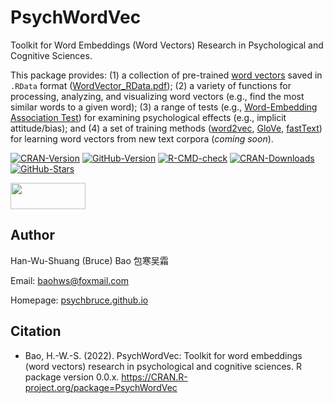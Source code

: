 # PsychWordVec

Toolkit for Word Embeddings (Word Vectors) Research in Psychological and Cognitive Sciences.

This package provides: (1) a collection of pre-trained [word vectors](https://en.wikipedia.org/wiki/Word_embedding) saved in `.RData` format ([WordVector_RData.pdf](https://psychbruce.github.io/WordVector_RData.pdf)); (2) a variety of functions for processing, analyzing, and visualizing word vectors (e.g., find the most similar words to a given word); (3) a range of tests (e.g., [Word-Embedding Association Test](https://doi.org/10.1126/science.aal4230)) for examining psychological effects (e.g., implicit attitude/bias); and (4) a set of training methods ([word2vec](https://en.wikipedia.org/wiki/Word2vec), [GloVe](https://en.wikipedia.org/wiki/GloVe_(machine_learning)), [fastText](https://en.wikipedia.org/wiki/FastText)) for learning word vectors from new text corpora (*coming soon*).

<!-- badges: start -->

[![CRAN-Version](https://www.r-pkg.org/badges/version/PsychWordVec?color=red)](https://CRAN.R-project.org/package=PsychWordVec) [![GitHub-Version](https://img.shields.io/github/r-package/v/psychbruce/PsychWordVec?label=GitHub&color=orange)](https://github.com/psychbruce/PsychWordVec) [![R-CMD-check](https://github.com/psychbruce/PsychWordVec/workflows/R-CMD-check/badge.svg)](https://github.com/psychbruce/PsychWordVec/actions) [![CRAN-Downloads](https://cranlogs.r-pkg.org/badges/grand-total/PsychWordVec)](https://CRAN.R-project.org/package=PsychWordVec) [![GitHub-Stars](https://img.shields.io/github/stars/psychbruce/PsychWordVec?style=social)](https://github.com/psychbruce/PsychWordVec/stargazers)

<!-- badges: end -->

<img src="https://s1.ax1x.com/2020/07/28/aAjUJg.jpg" width="120px" height="42px"/>

## Author

Han-Wu-Shuang (Bruce) Bao 包寒吴霜

Email: [baohws\@foxmail.com](mailto:baohws@foxmail.com)

Homepage: [psychbruce.github.io](https://psychbruce.github.io)

## Citation

-   Bao, H.-W.-S. (2022). PsychWordVec: Toolkit for word embeddings (word vectors) research in psychological and cognitive sciences. R package version 0.0.x. <https://CRAN.R-project.org/package=PsychWordVec>
